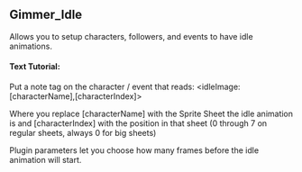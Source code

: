 ## Gimmer_Idle

Allows you to setup characters, followers, and events to have idle animations.

#### Text Tutorial:

Put a note tag on the character / event that reads:
\<idleImage:[characterName],[characterIndex]>

Where you replace [characterName] with the Sprite Sheet the idle animation is and [characterIndex] with the position in that sheet (0 through 7 on regular sheets, always 0 for big sheets)

Plugin parameters let you choose how many frames before the idle animation will start.
